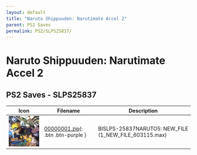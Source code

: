```yaml
---
layout: default
title: "Naruto Shippuuden: Narutimate Accel 2"
parent: PS2 Saves
permalink: PS2/SLPS25837/
---
```

# Naruto Shippuuden: Narutimate Accel 2

## PS2 Saves - SLPS25837

| Icon | Filename | Description |
|------|----------|-------------|
| ![Naruto Shippuuden: Narutimate Accel 2](icon0.png) | [00000001.zip](00000001.zip){: .btn .btn-purple } | BISLPS-25837NARUTO5: NEW_FILE (1_NEW_FILE_603115.max) |
